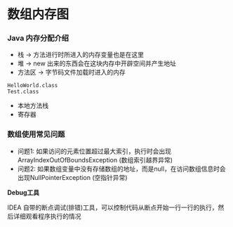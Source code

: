 # 数组内存图

### Java 内存分配介绍

* 栈 -> 方法进行时所进入的内存变量也是在这里
* 堆 -> new 出来的东西会在这块内存中开辟空间并产生地址
* 方法区 -> 字节码文件加载时进入的内存

```
HelloWorld.class
Test.class
```

* 本地方法栈
* 寄存器

### **数组使用常见问题**

* 问题1: 如果访问的元素位置超过最大索引，执行时会出现ArrayIndexOutOfBoundsException (数组索引越界异常)
* &#x20;问题2: 如果数组变量中没有存储数组的地址，而是null，在访问数组信息时会出现NullPointerException (空指针异常)

**Debug工具**

IDEA 自带的断点调试(排错)工具，可以控制代码从断点开始一行一行的执行，然后详细观看程序执行的情况
